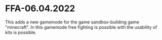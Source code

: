 # FFA-06.04.2022
This adds a new gamemode for the game sandbox-building game  "minecraft". In this gamemode free fighting is possible with the usability of kits is possible.
